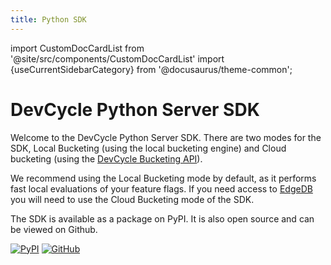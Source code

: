 ```yaml
---
title: Python SDK
---
```


import CustomDocCardList from '@site/src/components/CustomDocCardList'
import {useCurrentSidebarCategory} from '@docusaurus/theme-common';

# DevCycle Python Server SDK

Welcome to the DevCycle Python Server SDK. There are two modes for the SDK, Local Bucketing (using the local bucketing engine) and Cloud bucketing (using the [DevCycle Bucketing API](/bucketing-api/#tag/devcycle)).

We recommend using the Local Bucketing mode by default, as it performs fast local evaluations of your feature flags.
If you need access to [EdgeDB](https://docs.devcycle.com/extras/edgedb) you will need to use the Cloud Bucketing mode of the SDK.

<CustomDocCardList items={useCurrentSidebarCategory().items} columnWidth={6} />

The SDK is available as a package on PyPI. It is also open source and can be viewed on Github.

[![PyPI](https://badgen.net/pypi/v/devcycle-python-server-sdk)](https://pypi.org/project/devcycle-python-server-sdk/)
[![GitHub](https://img.shields.io/github/stars/devcyclehq/python-server-sdk.svg?style=social&label=Star&maxAge=2592000)](https://github.com/DevCycleHQ/python-server-sdk)


